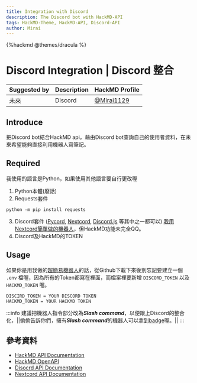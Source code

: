 ```yaml
---
title: Integration with Discord
description: The Discord bot with HackMD-API
tags: HackMD-Theme, HackMD-API, Discord-API
author: Mirai
---
```


{%hackmd @themes/dracula %}

# Discord Integration | Discord 整合

|Suggested by|Description|HackMD Profile
|--|--|--|
未來|Discord| [@Mirai1129](https://hackmd.io/@Mirai1129)

## Introduce

把Discord bot結合HackMD api，藉由Discord bot查詢自己的使用者資料，在未來希望能夠直接利用機器人寫筆記。

## Required

我使用的語言是Python，如果使用其他語言要自行更改喔

1. Python本體(廢話)
2. Requests套件
```
python -m pip install requests
```
3. Discord套件
([Pycord](https://docs.pycord.dev/en/stable/), [Nextcord](https://docs.nextcord.dev/en/stable/), [Discord.js](https://discord.js.org/#/) 等其中之一都可以)
[我用Nextcord簡單做的機器人](https://github.com/Mirai1129/DIscord-bot)，但HackMD功能未完全QQ。
4. Discord及HackMD的TOKEN

## Usage

如果你是用我做的[超簡易機器人](https://github.com/Mirai1129/DIscord-bot)的話，從Github下載下來後別忘記要建立一個 `.env` 檔喔，因為所有的Token都寫在裡面，而檔案裡要新增 `DISCORD_TOKEN` 以及 `HACKMD_TOKEN` 喔。

```env
DISCIRD_TOKEN = YOUR DISCORD TOKEN
HACKMD_TOKEN = YOUR HACKMD TOKEN
```

:::info
建議把機器人指令部分改為***Slash command***，以便跟上Discord的整合化，||偷偷告訴你們，擁有***Slash command***的機器人可以拿到[badge](https://support-dev.discord.com/hc/en-us/articles/10113997751447-Active-Developer-Badge)喔。||
:::

## 參考資料

- [HackMD API Documentation](https://hackmd.io/@hackmd-api/developer-portal)
- [HackMD OpenAPI](https://documenter.getpostman.com/view/68277/UVeNmhpT#363df43e-f4c8-4c88-82ed-0ac9ec4b85cd)
- [Disocrd API Documentation](https://discord.com/developers)
- [Nextcord API Documentation](https://docs.nextcord.dev)
